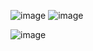 ![image](https://user-images.githubusercontent.com/44843045/117572514-d5c48d80-b0f0-11eb-9ec3-381f3f0d12f9.png)
                               ![image](https://user-images.githubusercontent.com/44843045/117572532-ed037b00-b0f0-11eb-8ad9-43f6d11864ca.png)
                               
                               
                               
          
         
![image](https://user-images.githubusercontent.com/44843045/117572591-3a7fe800-b0f1-11eb-9fb8-2c62bc8d5b1c.png)



